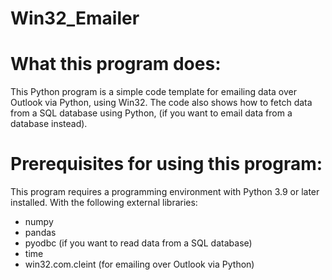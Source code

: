 # Win32_Emailer

What this program does:
========================================

This Python program is a simple code template for emailing data over Outlook via Python, using Win32.
The code also shows how to fetch data from a SQL database using Python, (if you want to email data from a database instead).


Prerequisites for using this program:
========================================

This program requires a programming environment with Python 3.9 or later installed.
With the following external libraries:
- numpy
- pandas
- pyodbc (if you want to read data from a SQL database)
- time
- win32.com.cleint (for emailing over Outlook via Python)
